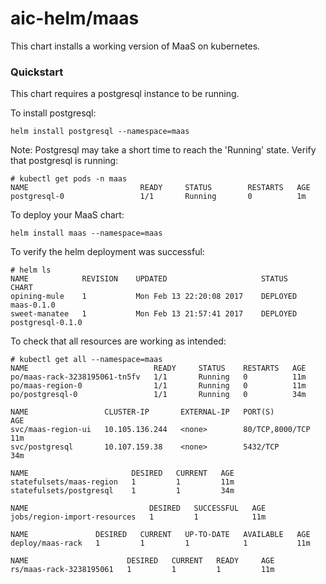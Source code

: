 # aic-helm/maas

This chart installs a working version of MaaS on kubernetes.

### Quickstart

This chart requires a postgresql instance to be running.  

To install postgresql:

```
helm install postgresql --namespace=maas
```

Note: Postgresql may take a short time to reach the 'Running' state.  Verify that postgresql is running:

```
# kubectl get pods -n maas
NAME                         READY     STATUS        RESTARTS   AGE
postgresql-0                 1/1       Running       0          1m
```

To deploy your MaaS chart:

```
helm install maas --namespace=maas
```

To verify the helm deployment was successful:
```
# helm ls
NAME         	REVISION	UPDATED                 	STATUS  	CHART           
opining-mule 	1       	Mon Feb 13 22:20:08 2017	DEPLOYED	maas-0.1.0      
sweet-manatee	1       	Mon Feb 13 21:57:41 2017	DEPLOYED	postgresql-0.1.0

```

To check that all resources are working as intended:
```
# kubectl get all --namespace=maas
NAME                            READY     STATUS    RESTARTS   AGE
po/maas-rack-3238195061-tn5fv   1/1       Running   0          11m
po/maas-region-0                1/1       Running   0          11m
po/postgresql-0                 1/1       Running   0          34m

NAME                 CLUSTER-IP       EXTERNAL-IP   PORT(S)           AGE
svc/maas-region-ui   10.105.136.244   <none>        80/TCP,8000/TCP   11m
svc/postgresql       10.107.159.38    <none>        5432/TCP          34m

NAME                       DESIRED   CURRENT   AGE
statefulsets/maas-region   1         1         11m
statefulsets/postgresql    1         1         34m

NAME                           DESIRED   SUCCESSFUL   AGE
jobs/region-import-resources   1         1            11m

NAME               DESIRED   CURRENT   UP-TO-DATE   AVAILABLE   AGE
deploy/maas-rack   1         1         1            1           11m

NAME                      DESIRED   CURRENT   READY     AGE
rs/maas-rack-3238195061   1         1         1         11m
```
